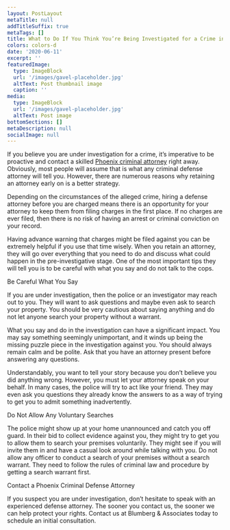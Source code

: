```yaml
---
layout: PostLayout
metaTitle: null
addTitleSuffix: true
metaTags: []
title: What to Do If You Think You’re Being Investigated for a Crime in Phoenix?
colors: colors-d
date: '2020-06-11'
excerpt: ''
featuredImage:
  type: ImageBlock
  url: '/images/gavel-placeholder.jpg'
  altText: Post thumbnail image
  caption: ''
media:
  type: ImageBlock
  url: '/images/gavel-placeholder.jpg'
  altText: Post image
bottomSections: []
metaDescription: null
socialImage: null
---
```


If you believe you are under investigation for a crime, it’s imperative to be proactive and contact a skilled [Phoenix criminal attorney](https://www.azblumberglaw.com/phoenix-criminal-attorney/) right away. Obviously, most people will assume that is what any criminal defense attorney will tell you. However, there are numerous reasons why retaining an attorney early on is a better strategy.

Depending on the circumstances of the alleged crime, hiring a defense attorney before you are charged means there is an opportunity for your attorney to keep them from filing charges in the first place. If no charges are ever filed, then there is no risk of having an arrest or criminal conviction on your record.

Having advance warning that charges might be filed against you can be extremely helpful if you use that time wisely. When you retain an attorney, they will go over everything that you need to do and discuss what could happen in the pre-investigative stage. One of the most important tips they will tell you is to be careful with what you say and do not talk to the cops.

Be Careful What You Say

If you are under investigation, then the police or an investigator may reach out to you. They will want to ask questions and maybe even ask to search your property. You should be very cautious about saying anything and do not let anyone search your property without a warrant.

What you say and do in the investigation can have a significant impact. You may say something seemingly unimportant, and it winds up being the missing puzzle piece in the investigation against you. You should always remain calm and be polite. Ask that you have an attorney present before answering any questions.

Understandably, you want to tell your story because you don’t believe you did anything wrong. However, you must let your attorney speak on your behalf. In many cases, the police will try to act like your friend. They may even ask you questions they already know the answers to as a way of trying to get you to admit something inadvertently.

Do Not Allow Any Voluntary Searches

The police might show up at your home unannounced and catch you off guard. In their bid to collect evidence against you, they might try to get you to allow them to search your premises voluntarily. They might see if you will invite them in and have a casual look around while talking with you. Do not allow any officer to conduct a search of your premises without a search warrant. They need to follow the rules of criminal law and procedure by getting a search warrant first.

Contact a Phoenix Criminal Defense Attorney

If you suspect you are under investigation, don’t hesitate to speak with an experienced defense attorney. The sooner you contact us, the sooner we can help protect your rights. Contact us at Blumberg & Associates today to schedule an initial consultation.

